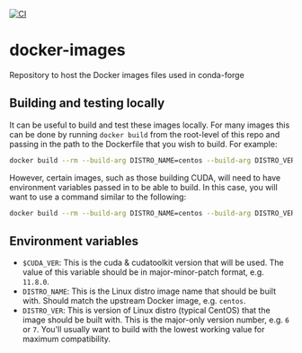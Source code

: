[![CI](https://github.com/conda-forge/docker-images/workflows/CI/badge.svg)](https://github.com/conda-forge/docker-images/actions?query=branch%3Amain+workflow%3Aci)

# docker-images
Repository to host the Docker images files used in conda-forge

## Building and testing locally
It can be useful to build and test these images locally. For many images
this can be done by running `docker build` from the root-level of this
repo and passing in the path to the Dockerfile that you wish to build.
For example:

```sh
docker build --rm --build-arg DISTRO_NAME=centos --build-arg DISTRO_VER=6 -f linux-anvil-comp7/Dockerfile .
```

However, certain images, such as those building CUDA, will need to have
environment variables passed in to be able to build. In this case, you
will want to use a command similar to the following:

```sh
docker build --rm --build-arg DISTRO_NAME=centos --build-arg DISTRO_VER=6 --build-arg CUDA_VER=11.8.0 -f linux-anvil-cuda/Dockerfile .
```

## Environment variables

* `$CUDA_VER`: This is the cuda & cudatoolkit version that will be used. The
  value of this variable should be in major-minor-patch format, e.g. `11.8.0`.
* `DISTRO_NAME`: This is the Linux distro image name that should be built with.
  Should match the upstream Docker image, e.g. `centos`.
* `DISTRO_VER`: This is version of Linux distro (typical CentOS) that the image
  should be built with.  This is the major-only version number, e.g. `6` or
  `7`.  You'll usually want to build with the lowest working value for maximum
  compatibility.
